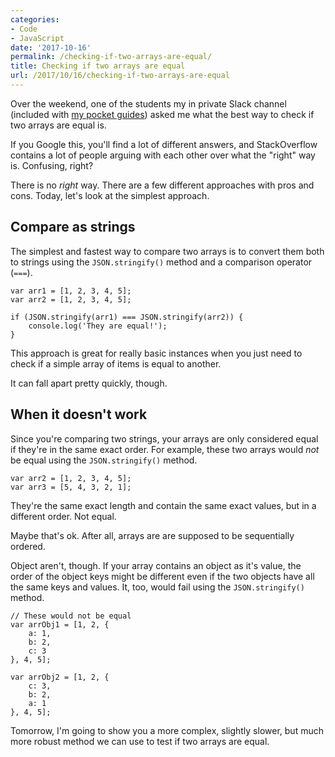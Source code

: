 ```yaml
---
categories:
- Code
- JavaScript
date: '2017-10-16'
permalink: /checking-if-two-arrays-are-equal/
title: Checking if two arrays are equal
url: /2017/10/16/checking-if-two-arrays-are-equal
---
```


Over the weekend, one of the students my in private Slack channel (included with [my pocket guides](/guides/)) asked me what the best way to check if two arrays are equal is.

If you Google this, you'll find a lot of different answers, and StackOverflow contains a lot of people arguing with each other over what the "right" way is. Confusing, right?

There is no *right* way. There are a few different approaches with pros and cons. Today, let's look at the simplest approach.

## Compare as strings

The simplest and fastest way to compare two arrays is to convert them both to strings using the `JSON.stringify()` method and a comparison operator (`===`).

```lang-js
var arr1 = [1, 2, 3, 4, 5];
var arr2 = [1, 2, 3, 4, 5];

if (JSON.stringify(arr1) === JSON.stringify(arr2)) {
    console.log('They are equal!');
}
```

This approach is great for really basic instances when you just need to check if a simple array of items is equal to another.

It can fall apart pretty quickly, though.

## When it doesn't work

Since you're comparing two strings, your arrays are only considered equal if they're in the same exact order. For example, these two arrays would *not* be equal using the `JSON.stringify()` method.

```lang-js
var arr2 = [1, 2, 3, 4, 5];
var arr3 = [5, 4, 3, 2, 1];
```

They're the same exact length and contain the same exact values, but in a different order. Not equal.

Maybe that's ok. After all, arrays are are supposed to be sequentially ordered.

Object aren't, though. If your array contains an object as it's value, the order of the object keys might be different even if the two objects have all the same keys and values. It, too, would fail using the `JSON.stringify()` method.

```lang-js
// These would not be equal
var arrObj1 = [1, 2, {
	a: 1,
	b: 2,
	c: 3
}, 4, 5];

var arrObj2 = [1, 2, {
	c: 3,
	b: 2,
	a: 1
}, 4, 5];
```

Tomorrow, I'm going to show you a more complex, slightly slower, but much more robust method we can use to test if two arrays are equal.